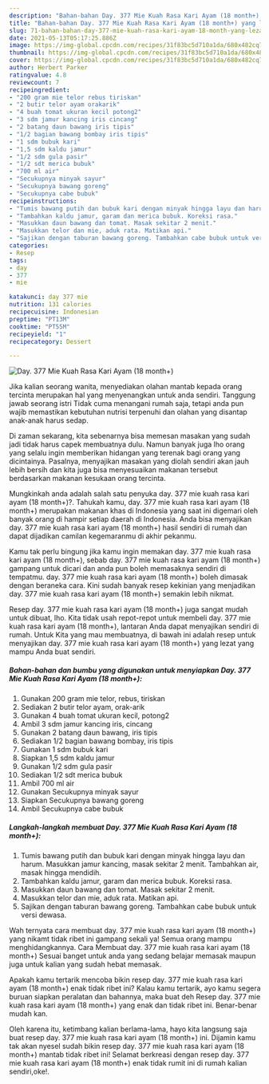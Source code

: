 ```yaml
---
description: "Bahan-bahan Day. 377 Mie Kuah Rasa Kari Ayam (18 month+) yang lezat Untuk Jualan"
title: "Bahan-bahan Day. 377 Mie Kuah Rasa Kari Ayam (18 month+) yang lezat Untuk Jualan"
slug: 71-bahan-bahan-day-377-mie-kuah-rasa-kari-ayam-18-month-yang-lezat-untuk-jualan
date: 2021-05-13T05:17:25.886Z
image: https://img-global.cpcdn.com/recipes/31f83bc5d710a1da/680x482cq70/day-377-mie-kuah-rasa-kari-ayam-18-month-foto-resep-utama.jpg
thumbnail: https://img-global.cpcdn.com/recipes/31f83bc5d710a1da/680x482cq70/day-377-mie-kuah-rasa-kari-ayam-18-month-foto-resep-utama.jpg
cover: https://img-global.cpcdn.com/recipes/31f83bc5d710a1da/680x482cq70/day-377-mie-kuah-rasa-kari-ayam-18-month-foto-resep-utama.jpg
author: Herbert Parker
ratingvalue: 4.8
reviewcount: 7
recipeingredient:
- "200 gram mie telor rebus tiriskan"
- "2 butir telor ayam orakarik"
- "4 buah tomat ukuran kecil potong2"
- "3 sdm jamur kancing iris cincang"
- "2 batang daun bawang iris tipis"
- "1/2 bagian bawang bombay iris tipis"
- "1 sdm bubuk kari"
- "1,5 sdm kaldu jamur"
- "1/2 sdm gula pasir"
- "1/2 sdt merica bubuk"
- "700 ml air"
- "Secukupnya minyak sayur"
- "Secukupnya bawang goreng"
- "Secukupnya cabe bubuk"
recipeinstructions:
- "Tumis bawang putih dan bubuk kari dengan minyak hingga layu dan harum. Masukkan jamur kancing, masak sekitar 2 menit. Tambahkan air, masak hingga mendidih."
- "Tambahkan kaldu jamur, garam dan merica bubuk. Koreksi rasa."
- "Masukkan daun bawang dan tomat. Masak sekitar 2 menit."
- "Masukkan telor dan mie, aduk rata. Matikan api."
- "Sajikan dengan taburan bawang goreng. Tambahkan cabe bubuk untuk versi dewasa."
categories:
- Resep
tags:
- day
- 377
- mie

katakunci: day 377 mie 
nutrition: 131 calories
recipecuisine: Indonesian
preptime: "PT13M"
cooktime: "PT55M"
recipeyield: "1"
recipecategory: Dessert

---
```



![Day. 377 Mie Kuah Rasa Kari Ayam (18 month+)](https://img-global.cpcdn.com/recipes/31f83bc5d710a1da/680x482cq70/day-377-mie-kuah-rasa-kari-ayam-18-month-foto-resep-utama.jpg)

Jika kalian seorang wanita, menyediakan olahan mantab kepada orang tercinta merupakan hal yang menyenangkan untuk anda sendiri. Tanggung jawab seorang istri Tidak cuma menangani rumah saja, tetapi anda pun wajib memastikan kebutuhan nutrisi terpenuhi dan olahan yang disantap anak-anak harus sedap.

Di zaman  sekarang, kita sebenarnya bisa memesan masakan yang sudah jadi tidak harus capek membuatnya dulu. Namun banyak juga lho orang yang selalu ingin memberikan hidangan yang terenak bagi orang yang dicintainya. Pasalnya, menyajikan masakan yang diolah sendiri akan jauh lebih bersih dan kita juga bisa menyesuaikan makanan tersebut berdasarkan makanan kesukaan orang tercinta. 



Mungkinkah anda adalah salah satu penyuka day. 377 mie kuah rasa kari ayam (18 month+)?. Tahukah kamu, day. 377 mie kuah rasa kari ayam (18 month+) merupakan makanan khas di Indonesia yang saat ini digemari oleh banyak orang di hampir setiap daerah di Indonesia. Anda bisa menyajikan day. 377 mie kuah rasa kari ayam (18 month+) hasil sendiri di rumah dan dapat dijadikan camilan kegemaranmu di akhir pekanmu.

Kamu tak perlu bingung jika kamu ingin memakan day. 377 mie kuah rasa kari ayam (18 month+), sebab day. 377 mie kuah rasa kari ayam (18 month+) gampang untuk dicari dan anda pun boleh memasaknya sendiri di tempatmu. day. 377 mie kuah rasa kari ayam (18 month+) boleh dimasak dengan beraneka cara. Kini sudah banyak resep kekinian yang menjadikan day. 377 mie kuah rasa kari ayam (18 month+) semakin lebih nikmat.

Resep day. 377 mie kuah rasa kari ayam (18 month+) juga sangat mudah untuk dibuat, lho. Kita tidak usah repot-repot untuk membeli day. 377 mie kuah rasa kari ayam (18 month+), lantaran Anda dapat menyajikan sendiri di rumah. Untuk Kita yang mau membuatnya, di bawah ini adalah resep untuk menyajikan day. 377 mie kuah rasa kari ayam (18 month+) yang lezat yang mampu Anda buat sendiri.

<!--inarticleads1-->

##### Bahan-bahan dan bumbu yang digunakan untuk menyiapkan Day. 377 Mie Kuah Rasa Kari Ayam (18 month+):

1. Gunakan 200 gram mie telor, rebus, tiriskan
1. Sediakan 2 butir telor ayam, orak-arik
1. Gunakan 4 buah tomat ukuran kecil, potong2
1. Ambil 3 sdm jamur kancing iris, cincang
1. Gunakan 2 batang daun bawang, iris tipis
1. Sediakan 1/2 bagian bawang bombay, iris tipis
1. Gunakan 1 sdm bubuk kari
1. Siapkan 1,5 sdm kaldu jamur
1. Gunakan 1/2 sdm gula pasir
1. Sediakan 1/2 sdt merica bubuk
1. Ambil 700 ml air
1. Gunakan Secukupnya minyak sayur
1. Siapkan Secukupnya bawang goreng
1. Ambil Secukupnya cabe bubuk




<!--inarticleads2-->

##### Langkah-langkah membuat Day. 377 Mie Kuah Rasa Kari Ayam (18 month+):

1. Tumis bawang putih dan bubuk kari dengan minyak hingga layu dan harum. Masukkan jamur kancing, masak sekitar 2 menit. Tambahkan air, masak hingga mendidih.
1. Tambahkan kaldu jamur, garam dan merica bubuk. Koreksi rasa.
1. Masukkan daun bawang dan tomat. Masak sekitar 2 menit.
1. Masukkan telor dan mie, aduk rata. Matikan api.
1. Sajikan dengan taburan bawang goreng. Tambahkan cabe bubuk untuk versi dewasa.




Wah ternyata cara membuat day. 377 mie kuah rasa kari ayam (18 month+) yang nikamt tidak ribet ini gampang sekali ya! Semua orang mampu menghidangkannya. Cara Membuat day. 377 mie kuah rasa kari ayam (18 month+) Sesuai banget untuk anda yang sedang belajar memasak maupun juga untuk kalian yang sudah hebat memasak.

Apakah kamu tertarik mencoba bikin resep day. 377 mie kuah rasa kari ayam (18 month+) enak tidak ribet ini? Kalau kamu tertarik, ayo kamu segera buruan siapkan peralatan dan bahannya, maka buat deh Resep day. 377 mie kuah rasa kari ayam (18 month+) yang enak dan tidak ribet ini. Benar-benar mudah kan. 

Oleh karena itu, ketimbang kalian berlama-lama, hayo kita langsung saja buat resep day. 377 mie kuah rasa kari ayam (18 month+) ini. Dijamin kamu tak akan nyesel sudah bikin resep day. 377 mie kuah rasa kari ayam (18 month+) mantab tidak ribet ini! Selamat berkreasi dengan resep day. 377 mie kuah rasa kari ayam (18 month+) enak tidak rumit ini di rumah kalian sendiri,oke!.

